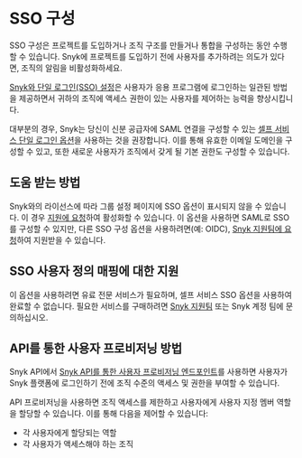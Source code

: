 # SSO 구성

SSO 구성은 프로젝트를 도입하거나 조직 구조를 만들거나 통합을 구성하는 동안 수행할 수 있습니다. Snyk에 프로젝트를 도입하기 전에 사용자를 추가하려는 의도가 있다면, 조직의 알림을 비활성화하세요.

[Snyk와 단일 로그인(SSO) 설정](../../../enterprise-setup/single-sign-on-sso-for-authentication-to-snyk/)은 사용자가 응용 프로그램에 로그인하는 일관된 방법을 제공하면서 귀하의 조직에 액세스 권한이 있는 사용자를 제어하는 능력을 향상시킵니다.

대부분의 경우, Snyk는 당신이 신분 공급자에 SAML 연결을 구성할 수 있는 [셀프 서비스 단일 로그인 옵션](../../../enterprise-setup/single-sign-on-sso-for-authentication-to-snyk/configure-self-serve-single-sign-on-sso/)을 사용하는 것을 권장합니다. 이를 통해 유효한 이메일 도메인을 구성할 수 있고, 또한 새로운 사용자가 조직에서 갖게 될 기본 권한도 구성할 수 있습니다.

## 도움 받는 방법

Snyk와의 라이선스에 따라 그룹 설정 페이지에 SSO 옵션이 표시되지 않을 수 있습니다. 이 경우 [지원에 요청](https://support.snyk.io)하여 활성화할 수 있습니다. 이 옵션을 사용하면 SAML로 SSO를 구성할 수 있지만, 다른 SSO 구성 옵션을 사용하려면(예: OIDC), [Snyk 지원팀에 요청](https://support.snyk.io)하여 지원받을 수 있습니다.

## SSO 사용자 정의 매핑에 대한 지원

이 옵션을 사용하려면 유료 전문 서비스가 필요하며, 셀프 서비스 SSO 옵션을 사용하여 완료할 수 없습니다. 필요한 서비스를 구매하려면 [Snyk 지원팀](https://support.snyk.io) 또는 Snyk 계정 팀에 문의하십시오.

## API를 통한 사용자 프로비저닝 방법

Snyk API에서 [Snyk API를 통한 사용자 프로비저닝 엔드포인트](../../../snyk-admin/user-management-with-the-api/provision-users-to-organizations-using-the-api.md)를 사용하면 사용자가 Snyk 플랫폼에 로그인하기 전에 조직 수준의 액세스 및 권한을 부여할 수 있습니다.

API 프로비저닝을 사용하면 조직 액세스를 제한하고 사용자에게 사용자 지정 멤버 역할을 할당할 수 있습니다. 이를 통해 다음을 제어할 수 있습니다:

- 각 사용자에게 할당되는 역할
- 각 사용자가 액세스해야 하는 조직